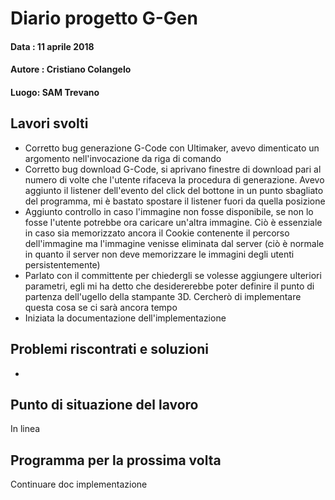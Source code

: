 # Diario progetto G-Gen

#### Data : 11 aprile 2018

#### Autore : Cristiano Colangelo

#### Luogo: SAM Trevano

## Lavori svolti

- Corretto bug generazione G-Code con Ultimaker, avevo dimenticato un argomento nell'invocazione da riga di comando
- Corretto bug download G-Code, si aprivano finestre di download pari al numero di volte che l'utente rifaceva la procedura di generazione. Avevo aggiunto il listener dell'evento del click del bottone in un punto sbagliato del programma, mi è bastato spostare il listener fuori da quella posizione
- Aggiunto controllo in caso l'immagine non fosse disponibile, se non lo fosse l'utente potrebbe ora caricare un'altra immagine. Ciò è essenziale in caso sia memorizzato ancora il Cookie contenente il percorso dell'immagine ma l'immagine venisse eliminata dal server (ciò è normale in quanto il server non deve memorizzare le immagini degli utenti persistentemente)
- Parlato con il committente per chiedergli se volesse aggiungere ulteriori parametri, egli mi ha detto che desidererebbe poter definire il punto di partenza dell'ugello della stampante 3D. Cercherò di implementare questa cosa se ci sarà ancora tempo
- Iniziata la documentazione dell'implementazione

## Problemi riscontrati e soluzioni

-

## Punto di situazione del lavoro

In linea

## Programma per la prossima volta

Continuare doc implementazione